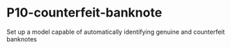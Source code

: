 # P10-counterfeit-banknote
Set up a model capable of automatically identifying genuine and counterfeit banknotes
